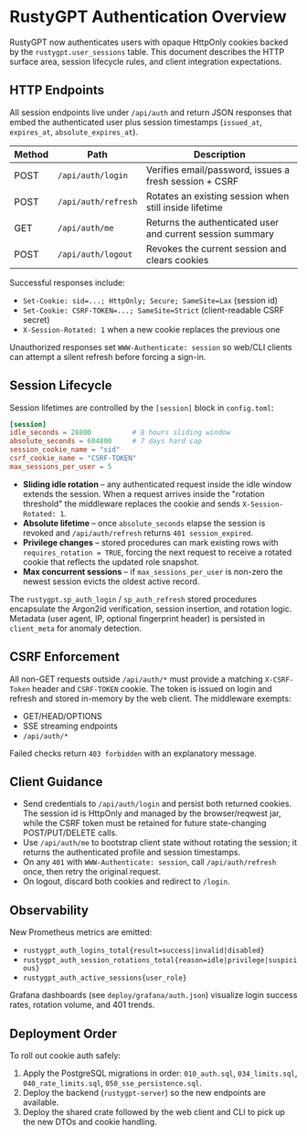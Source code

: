 # RustyGPT Authentication Overview

RustyGPT now authenticates users with opaque HttpOnly cookies backed by the `rustygpt.user_sessions` table. This document describes the HTTP surface area, session lifecycle rules, and client integration expectations.

## HTTP Endpoints

All session endpoints live under `/api/auth` and return JSON responses that embed the authenticated user plus session timestamps (`issued_at`, `expires_at`, `absolute_expires_at`).

| Method | Path              | Description                                                |
|--------|-------------------|------------------------------------------------------------|
| POST   | `/api/auth/login` | Verifies email/password, issues a fresh session + CSRF     |
| POST   | `/api/auth/refresh` | Rotates an existing session when still inside lifetime  |
| GET    | `/api/auth/me`    | Returns the authenticated user and current session summary |
| POST   | `/api/auth/logout` | Revokes the current session and clears cookies            |

Successful responses include:

* `Set-Cookie: sid=...; HttpOnly; Secure; SameSite=Lax` (session id)
* `Set-Cookie: CSRF-TOKEN=...; SameSite=Strict` (client-readable CSRF secret)
* `X-Session-Rotated: 1` when a new cookie replaces the previous one

Unauthorized responses set `WWW-Authenticate: session` so web/CLI clients can attempt a silent refresh before forcing a sign-in.

## Session Lifecycle

Session lifetimes are controlled by the `[session]` block in `config.toml`:

```toml
[session]
idle_seconds = 28800          # 8 hours sliding window
absolute_seconds = 604800     # 7 days hard cap
session_cookie_name = "sid"
csrf_cookie_name = "CSRF-TOKEN"
max_sessions_per_user = 5
```

* **Sliding idle rotation** – any authenticated request inside the idle window extends the session. When a request arrives inside the "rotation threshold" the middleware replaces the cookie and sends `X-Session-Rotated: 1`.
* **Absolute lifetime** – once `absolute_seconds` elapse the session is revoked and `/api/auth/refresh` returns `401 session_expired`.
* **Privilege changes** – stored procedures can mark existing rows with `requires_rotation = TRUE`, forcing the next request to receive a rotated cookie that reflects the updated role snapshot.
* **Max concurrent sessions** – if `max_sessions_per_user` is non-zero the newest session evicts the oldest active record.

The `rustygpt.sp_auth_login` / `sp_auth_refresh` stored procedures encapsulate the Argon2id verification, session insertion, and rotation logic. Metadata (user agent, IP, optional fingerprint header) is persisted in `client_meta` for anomaly detection.

## CSRF Enforcement

All non-GET requests outside `/api/auth/*` must provide a matching `X-CSRF-Token` header and `CSRF-TOKEN` cookie. The token is issued on login and refresh and stored in-memory by the web client. The middleware exempts:

* GET/HEAD/OPTIONS
* SSE streaming endpoints
* `/api/auth/*`

Failed checks return `403 forbidden` with an explanatory message.

## Client Guidance

* Send credentials to `/api/auth/login` and persist both returned cookies. The session id is HttpOnly and managed by the browser/reqwest jar, while the CSRF token must be retained for future state-changing POST/PUT/DELETE calls.
* Use `/api/auth/me` to bootstrap client state without rotating the session; it returns the authenticated profile and session timestamps.
* On any `401` with `WWW-Authenticate: session`, call `/api/auth/refresh` once, then retry the original request.
* On logout, discard both cookies and redirect to `/login`.

## Observability

New Prometheus metrics are emitted:

* `rustygpt_auth_logins_total{result=success|invalid|disabled}`
* `rustygpt_auth_session_rotations_total{reason=idle|privilege|suspicious}`
* `rustygpt_auth_active_sessions{user_role}`

Grafana dashboards (see `deploy/grafana/auth.json`) visualize login success rates, rotation volume, and 401 trends.

## Deployment Order

To roll out cookie auth safely:

1. Apply the PostgreSQL migrations in order: `010_auth.sql`, `034_limits.sql`, `040_rate_limits.sql`, `050_sse_persistence.sql`.
2. Deploy the backend (`rustygpt-server`) so the new endpoints are available.
3. Deploy the shared crate followed by the web client and CLI to pick up the new DTOs and cookie handling.
